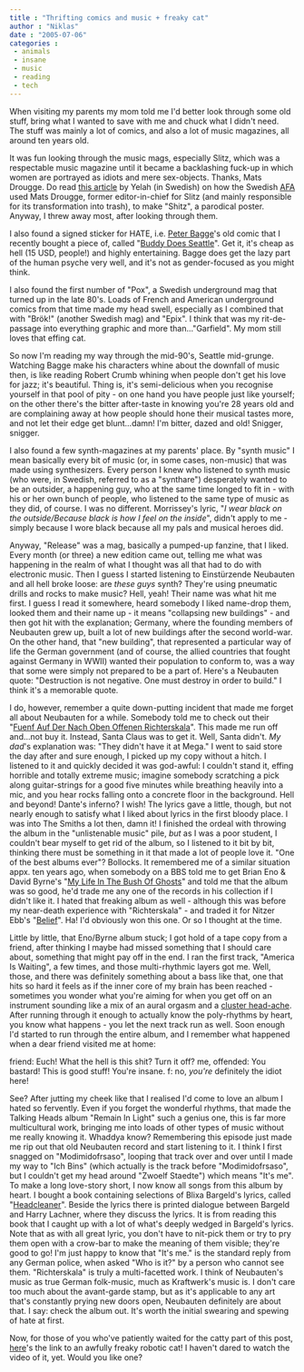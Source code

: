 ```yaml
---
title : "Thrifting comics and music + freaky cat"
author : "Niklas"
date : "2005-07-06"
categories : 
 - animals
 - insane
 - music
 - reading
 - tech
---
```


When visiting my parents my mom told me I'd better look through some old stuff, bring what I wanted to save with me and chuck what I didn't need. The stuff was mainly a lot of comics, and also a lot of music magazines, all around ten years old.

It was fun looking through the music mags, especially Slitz, which was a respectable music magazine until it became a backlashing fuck-up in which women are portrayed as idiots and mere sex-objects. Thanks, Mats Drougge. Do read [this article](http://www.yelah.net/articles/shitz) by Yelah (in Swedish) on how the Swedish [AFA](http://antifa.dk/article.php?id_article=9) used Mats Drougge, former editor-in-chief for Slitz (and mainly responsible for its transformation into trash), to make "Shitz", a parodical poster. Anyway, I threw away most, after looking through them.

I also found a signed sticker for HATE, i.e. [Peter Bagge](http://www.peterbagge.com)'s old comic that I recently bought a piece of, called "[Buddy Does Seattle](http://www.fantagraphics.com/artist/bagge/bagge.html)". Get it, it's cheap as hell (15 USD, people!) and highly entertaining. Bagge does get the lazy part of the human psyche very well, and it's not as gender-focused as you might think.

I also found the first number of "Pox", a Swedish underground mag that turned up in the late 80's. Loads of French and American underground comics from that time made my head swell, especially as I combined that with "Brök!" (another Swedish mag) and "Epix". I think that was my rit-de-passage into everything graphic and more than..."Garfield". My mom still loves that effing cat.

So now I'm reading my way through the mid-90's, Seattle mid-grunge. Watching Bagge make his characters whine about the downfall of music then, is like reading Robert Crumb whining when people don't get his love for jazz; it's beautiful. Thing is, it's semi-delicious when you recognise yourself in that pool of pity - on one hand you have people just like yourself; on the other there's the bitter after-taste in knowing you're 28 years old and are complaining away at how people should hone their musical tastes more, and not let their edge get blunt...damn! I'm bitter, dazed and old! Snigger, snigger.

I also found a few synth-magazines at my parents' place. By "synth music" I mean basically every bit of music (or, in some cases, non-music) that was made using synthesizers. Every person I knew who listened to synth music (who were, in Swedish, referred to as a "synthare") desperately wanted to be an outsider, a happening guy, who at the same time longed to fit in - with his or her own bunch of people, who listened to the same type of music as they did, of course. I was no different. Morrissey's lyric, "_I wear black on the outside/Because black is how I feel on the inside_", didn't apply to me - simply because I wore black because all my pals and musical heroes did.

Anyway, "Release" was a mag, basically a pumped-up fanzine, that I liked. Every month (or three) a new edition came out, telling me what was happening in the realm of what I thought was all that had to do with electronic music. Then I guess I started listening to Einstürzende Neubauten and all hell broke loose: are _these guys_ synth? They're using pneumatic drills and rocks to make music? Hell, yeah! Their name was what hit me first. I guess I read it somewhere, heard somebody I liked name-drop them, looked them and their name up - it means "collapsing new buildings" - and then got hit with the explanation; Germany, where the founding members of Neubauten grew up, built a lot of new buildings after the second world-war. On the other hand, that "new building", that represented a particular way of life the German government (and of course, the allied countries that fought against Germany in WWII) wanted their population to conform to, was a way that some were simply not prepared to be a part of. Here's a Neubauten quote: "Destruction is not negative. One must destroy in order to build." I think it's a memorable quote.

I do, however, remember a quite down-putting incident that made me forget all about Neubauten for a while. Somebody told me to check out their "[Fuenf Auf Der Nach Oben Offenen Richterskala](http://www.allmusic.com/cg/amg.dll?p=amg&sql=10:83520r6at48p)". This made me run off and...not buy it. Instead, Santa Claus was to get it. Well, Santa didn't. _My dad_'s explanation was: "They didn't have it at Mega." I went to said store the day after and sure enough, I picked up my copy without a hitch. I listened to it and quickly decided it was god-awful: I couldn't stand it, effing horrible and totally extreme music; imagine somebody scratching a pick along guitar-strings for a good five minutes while breathing heavily into a mic, and you hear rocks falling onto a concrete floor in the background. Hell and beyond! Dante's inferno? I wish! The lyrics gave a little, though, but not nearly enough to satisfy what I liked about lyrics in the first bloody place. I was into The Smiths a lot then, damn it! I finished the ordeal with throwing the album in the "unlistenable music" pile, _but_ as I was a poor student, I couldn't bear myself to get rid of the album, so I listened to it bit by bit, thinking there must be something in it that made a lot of people love it. "One of the best albums ever"? Bollocks. It remembered me of a similar situation appx. ten years ago, when somebody on a BBS told me to get Brian Eno & David Byrne's "[My Life In The Bush Of Ghosts](http://www.allmusic.com/cg/amg.dll?p=amg&sql=10:smazef5khgf5)" and told me that the album was so good, he'd trade me any one of the records in his collection if I didn't like it. I hated that freaking album as well - although this was before my near-death experience with "Richterskala" - and traded it for Nitzer Ebb's "[Belief](http://www.allmusic.com/cg/amg.dll?p=amg&sql=10:fmddyl3jxpcb)". Ha! I'd obviously won this one. Or so I thought at the time.

Little by little, that Eno/Byrne album stuck; I got hold of a tape copy from a friend, after thinking I maybe had missed something that I should care about, something that might pay off in the end. I ran the first track, "America Is Waiting", a few times, and those multi-rhythmic layers got me. Well, those, and there was definitely something about a bass like that, one that hits so hard it feels as if the inner core of my brain has been reached - sometimes you wonder what you're aiming for when you get off on an instrument sounding like a mix of an aural orgasm and a [cluster head-ache](http://www.wrongdiagnosis.com/c/cluster_headache/symptoms.htm). After running through it enough to actually know the poly-rhythms by heart, you know what happens - you let the next track run as well. Soon enough I'd started to run through the entire album, and I remember what happened when a dear friend visited me at home:

friend: Euch! What the hell is this shit? Turn it off? me, offended: You bastard! This is good stuff! You're insane. f: no, _you're_ definitely the idiot here!

See? After jutting my cheek like that I realised I'd come to love an album I hated so fervently. Even if you forget the wonderful rhythms, that made the Talking Heads album "Remain In Light" such a genius one, this is far more multicultural work, bringing me into loads of other types of music without me really knowing it. Whaddya know? Remembering this episode just made me rip out that old Neubauten record and start listening to it. I think I first snagged on "Modimidofrsaso", looping that track over and over until I made my way to "Ich Bins" (which actually is the track before "Modimidofrsaso", but I couldn't get my head around "Zwoelf Staedte") which means "It's me". To make a long love-story short, I now know all songs from this album by heart. I bought a book containing selections of Blixa Bargeld's lyrics, called "[Headcleaner](http://images-eu.amazon.com/images/P/3931126129.01.LZZZZZZZ.jpg)". Beside the lyrics there is printed dialogue between Bargeld and Harry Lachner, where they discuss the lyrics. It is from reading this book that I caught up with a lot of what's deeply wedged in Bargeld's lyrics. Note that as with all great lyric, you don't have to nit-pick them or try to pry them open with a crow-bar to make the meaning of them visible; they're good to go! I'm just happy to know that "It's me." is the standard reply from any German police, when asked "Who is it?" by a person who cannot see them. "Richterskala" is truly a multi-facetted work. I think of Neubauten's music as true German folk-music, much as Kraftwerk's music is. I don't care too much about the avant-garde stamp, but as it's applicable to any art that's constantly prying new doors open, Neubauten definitely are about that. I say: check the album out. It's worth the initial swearing and spewing of hate at first.

Now, for those of you who've patiently waited for the catty part of this post, [here](http://www.segatoys.co.jp/nearme)'s the link to an awfully freaky robotic cat! I haven't dared to watch the video of it, yet. Would you like one?
